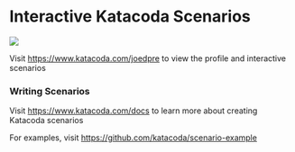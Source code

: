 # Interactive Katacoda Scenarios

[![](http://shields.katacoda.com/katacoda/joedpre/count.svg)](https://www.katacoda.com/joedpre "Get your profile on Katacoda.com")

Visit https://www.katacoda.com/joedpre to view the profile and interactive scenarios

### Writing Scenarios
Visit https://www.katacoda.com/docs to learn more about creating Katacoda scenarios

For examples, visit https://github.com/katacoda/scenario-example
